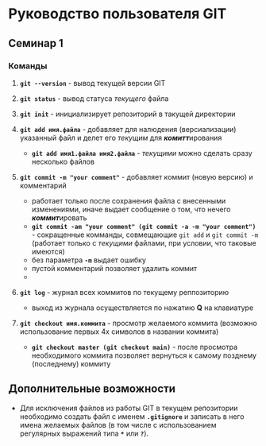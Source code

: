 # Руководство пользователя GIT
## Семинар 1
### Команды
1. **`git --version`** - вывод текущей версии GIT
2. **`git status`** - вывод статуса *текущего* файла
3. **`git init`** - инициализирует репозиторий в такущей директории
4. **`git add имя.файла`** - добавляет для налюдения (версиализации) указанный файл и делет его *текущим* для ***комитт***ирования

    * **`git add имя1.файла имя2.файла`** - *текущими* можно сделать сразу несколько файлов
5. **`git commit -m "your comment"`** - добавляет коммит (новую версию) и комментарий

    * работает только после сохранения файла с внесенными изменениями, иначе выдает сообщение о том, что нечего ***коммит***ировать
    * **`git commit -am "your comment" (git commit -a -m "your comment")`** - сокращенные комманды, совмещающие `git add` и `git commit -m` (работает только с *текущими* файлами, при условии, что таковые имеются)
    * без параметра **`-m`** выдает ошибку
    * пустой комментарий позволяет удалить коммит
    * 
6. **`git log`** - журнал всех коммитов по текущему реппозиторию

    * выход из журнала осуществляется по нажатию **Q** на клавиатуре
7. **`git checkout имя.коммита`** - просмотр желаемого коммита (возможно использование первых 4х символов в названии коммита)

    * **`git checkout master (git checkout main)`** - после просмотра необходимого коммита позволяет вернуться к самому позднему (последнему) коммиту

## Дополнительные возможности
* Для исключения файлов из работы GIT в текущем репозитории необходимо создать файл с именем **`.gitignore`** и записать в него имена желаемых файлов (в том числе с использованием регулярных выражений типа **`*`** или **`?`**).